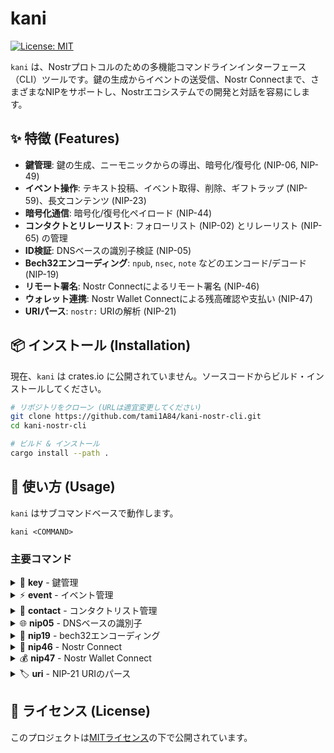 # kani

[![License: MIT](https://img.shields.io/badge/License-MIT-yellow.svg)](https://opensource.org/licenses/MIT)

`kani` は、Nostrプロトコルのための多機能コマンドラインインターフェース（CLI）ツールです。鍵の生成からイベントの送受信、Nostr Connectまで、さまざまなNIPをサポートし、Nostrエコシステムでの開発と対話を容易にします。

## ✨ 特徴 (Features)

- **鍵管理**: 鍵の生成、ニーモニックからの導出、暗号化/復号化 (NIP-06, NIP-49)
- **イベント操作**: テキスト投稿、イベント取得、削除、ギフトラップ (NIP-59)、長文コンテンツ (NIP-23)
- **暗号化通信**: 暗号化/復号化ペイロード (NIP-44)
- **コンタクトとリレーリスト**: フォローリスト (NIP-02) とリレーリスト (NIP-65) の管理
- **ID検証**: DNSベースの識別子検証 (NIP-05)
- **Bech32エンコーディング**: `npub`, `nsec`, `note` などのエンコード/デコード (NIP-19)
- **リモート署名**: Nostr Connectによるリモート署名 (NIP-46)
- **ウォレット連携**: Nostr Wallet Connectによる残高確認や支払い (NIP-47)
- **URIパース**: `nostr:` URIの解析 (NIP-21)

## 📦 インストール (Installation)

現在、`kani` は crates.io に公開されていません。ソースコードからビルド・インストールしてください。

```bash
# リポジトリをクローン (URLは適宜変更してください)
git clone https://github.com/tami1A84/kani-nostr-cli.git
cd kani-nostr-cli

# ビルド & インストール
cargo install --path .
```

## 🚀 使い方 (Usage)

`kani` はサブコマンドベースで動作します。

```
kani <COMMAND>
```

### 主要コマンド

<details>
<summary>🔑 <strong>key</strong> - 鍵管理</summary>

**使用方法:** `kani key <SUBCOMMAND>`

| サブコマンド      | 説明                                        |
| ----------------- | ------------------------------------------- |
| `generate`        | 新しい鍵を生成します                        |
| `from-mnemonic`   | ニーモニックから鍵を導出します (NIP-06)     |
| `encrypt`         | 秘密鍵をパスワードで暗号化します (NIP-49)   |
| `decrypt`         | 暗号化された秘密鍵を復号します (NIP-49)     |

**入力例 (`generate`):**
```bash
kani key generate
```
</details>

<details>
<summary>⚡️ <strong>event</strong> - イベント管理</summary>

**使用方法:** `kani event <SUBCOMMAND>`

| サブコマンド             | 説明                                                   |
| ------------------------ | ------------------------------------------------------ |
| `create-text-note`       | テキスト投稿を作成します (NIP-59ギフトラップ対応)      |
| `get`                    | IDでイベントを取得します                               |
| `delete`                 | IDでイベントを削除します                               |
| `encrypt-payload`        | ペイロードを暗号化します (NIP-44)                      |
| `decrypt-payload`        | ペイロードを復号します (NIP-44)                      |
| `create-long-form-post`  | 長文コンテンツ投稿を作成します (NIP-23)              |

**入力例 (`create-text-note`):**
```bash
kani event create-text-note --relay wss://relay.damus.io --secret-key <nsec_secret_key> "Hello, Nostr!"
```
</details>

<details>
<summary>👥 <strong>contact</strong> - コンタクトリスト管理</summary>

**使用方法:** `kani contact <SUBCOMMAND>`

| サブコマンド     | 説明                                        |
| ---------------- | ------------------------------------------- |
| `set`            | コンタクトリストを設定します (NIP-02)       |
| `get`            | コンタクトリストを取得します (NIP-02)       |
| `set-relays`     | リレーリストを設定します (NIP-65)           |
| `get-relays`     | リレーリストを取得します (NIP-65)           |

**入力例 (`set`):**
```bash
kani contact set --relay wss://relay.damus.io --secret-key <nsec_secret_key> <npub_key_1> <npub_key_2>
```
</details>

<details>
<summary>🌐 <strong>nip05</strong> - DNSベースの識別子</summary>

**使用方法:** `kani nip05 <SUBCOMMAND>`

| サブコマンド | 説明                             |
| ------------ | -------------------------------- |
| `verify`     | NIP-05識別子を検証します         |

**入力例 (`verify`):**
```bash
kani nip05 verify --nip05 user@example.com --pubkey <npub_key>
```
</details>

<details>
<summary>🔗 <strong>nip19</strong> - bech32エンコーディング</summary>

**使用方法:** `kani nip19 <SUBCOMMAND>`

| サブコマンド | 説明                                    |
| ------------ | --------------------------------------- |
| `encode`     | エンティティをbech32形式にエンコードします |
| `decode`     | bech32文字列をデコードします            |

**入力例 (`encode npub`):**
```bash
kani nip19 encode npub <hex_public_key>
```
</details>

<details>
<summary>🔌 <strong>nip46</strong> - Nostr Connect</summary>

**使用方法:** `kani nip46 <SUBCOMMAND>`

| サブコマンド       | 説明                                        |
| ------------------ | ------------------------------------------- |
| `get-public-key`   | リモート署名者から公開鍵を取得します        |
| `sign-event`       | リモート署名者でイベントに署名します        |

**入力例 (`get-public-key`):**
```bash
kani nip46 get-public-key "nostrconnect://<bunker_hex_pubkey>?relay=<relay_url>" --secret-key <local_nsec_key>
```
</details>

<details>
<summary>💰 <strong>nip47</strong> - Nostr Wallet Connect</summary>

**使用方法:** `kani nip47 <SUBCOMMAND>`

| サブコマンド    | 説明                             |
| --------------- | -------------------------------- |
| `get-info`      | ウォレットから情報を取得します   |
| `get-balance`   | ウォレットから残高を取得します   |
| `pay-invoice`   | ウォレットで請求書を支払います   |

**入力例 (`get-info`):**
```bash
kani nip47 get-info "nostr+walletconnect://<wallet_hex_pubkey>?relay=<relay_url>&secret=<hex_secret>"
```
</details>

<details>
<summary>🏷️ <strong>uri</strong> - NIP-21 URIのパース</summary>

**使用方法:** `kani uri <URI>`

**入力例:**
```bash
kani uri nostr:npub1...
```
</details>

## 📄 ライセンス (License)

このプロジェクトは[MITライセンス](LICENSE)の下で公開されています。
